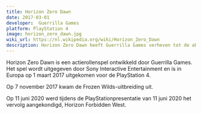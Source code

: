 ```yaml
---
title: Horizon Zero Dawn
date: 2017-03-01
developer: 	Guerrilla Games
platform: PlayStation 4
image: horizon_zero_dawn.jpg
wiki_url: https://nl.wikipedia.org/wiki/Horizon_Zero_Dawn
description: Horizon Zero Dawn heeft Guerrilla Games verheven tot de absolute wereldtop van de AAA games. Het is de grootste Nederlandse game en won onder andere een Gouden Kalf in de categorie Best Interactive.
---
```


Horizon Zero Dawn is een actierollenspel ontwikkeld door Guerrilla Games. Het spel wordt uitgegeven door Sony Interactive Entertainment en is in Europa op 1 maart 2017 uitgekomen voor de PlayStation 4.

Op 7 november 2017 kwam de Frozen Wilds-uitbreiding uit.

Op 11 juni 2020 werd tijdens de PlayStationpresentatie van 11 juni 2020 het vervolg aangekondigd, Horizon Forbidden West.